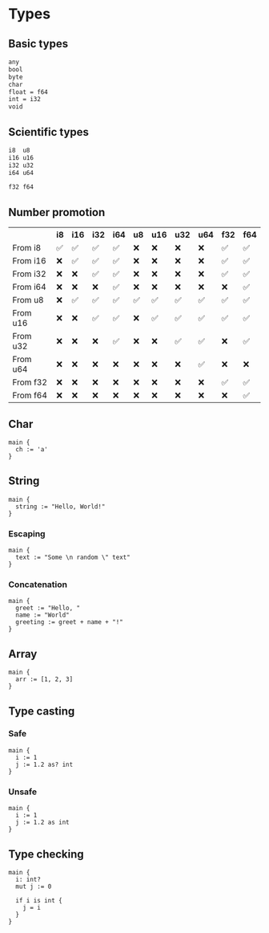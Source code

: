 # Types

## Basic types
```txt
any
bool
byte
char
float = f64
int = i32
void
```

## Scientific types
```txt
i8  u8
i16 u16
i32 u32
i64 u64

f32 f64
```

## Number promotion
<table>
  <tr>
    <th></th>
    <th>i8</th>
    <th>i16</th>
    <th>i32</th>
    <th>i64</th>
    <th>u8</th>
    <th>u16</th>
    <th>u32</th>
    <th>u64</th>
    <th>f32</th>
    <th>f64</th>
  </tr>
  <tr>
    <td align="left">From i8</td>
    <td>&#x2705;</td>
    <td>&#x2705;</td>
    <td>&#x2705;</td>
    <td>&#x2705;</td>
    <td>&#x274C;</td>
    <td>&#x274C;</td>
    <td>&#x274C;</td>
    <td>&#x274C;</td>
    <td>&#x2705;</td>
    <td>&#x2705;</td>
  </tr>
  <tr>
    <td align="left">From i16</td>
    <td>&#x274C;</td>
    <td>&#x2705;</td>
    <td>&#x2705;</td>
    <td>&#x2705;</td>
    <td>&#x274C;</td>
    <td>&#x274C;</td>
    <td>&#x274C;</td>
    <td>&#x274C;</td>
    <td>&#x2705;</td>
    <td>&#x2705;</td>
  </tr>
  <tr>
    <td align="left">From i32</td>
    <td>&#x274C;</td>
    <td>&#x274C;</td>
    <td>&#x2705;</td>
    <td>&#x2705;</td>
    <td>&#x274C;</td>
    <td>&#x274C;</td>
    <td>&#x274C;</td>
    <td>&#x274C;</td>
    <td>&#x2705;</td>
    <td>&#x2705;</td>
  </tr>
  <tr>
    <td align="left">From i64</td>
    <td>&#x274C;</td>
    <td>&#x274C;</td>
    <td>&#x274C;</td>
    <td>&#x2705;</td>
    <td>&#x274C;</td>
    <td>&#x274C;</td>
    <td>&#x274C;</td>
    <td>&#x274C;</td>
    <td>&#x274C;</td>
    <td>&#x2705;</td>
  </tr>
  <tr>
    <td align="left">From u8</td>
    <td>&#x274C;</td>
    <td>&#x2705;</td>
    <td>&#x2705;</td>
    <td>&#x2705;</td>
    <td>&#x2705;</td>
    <td>&#x2705;</td>
    <td>&#x2705;</td>
    <td>&#x2705;</td>
    <td>&#x2705;</td>
    <td>&#x2705;</td>
  </tr>
  <tr>
    <td align="left">From u16</td>
    <td>&#x274C;</td>
    <td>&#x274C;</td>
    <td>&#x2705;</td>
    <td>&#x2705;</td>
    <td>&#x274C;</td>
    <td>&#x2705;</td>
    <td>&#x2705;</td>
    <td>&#x2705;</td>
    <td>&#x2705;</td>
    <td>&#x2705;</td>
  </tr>
  <tr>
    <td align="left">From u32</td>
    <td>&#x274C;</td>
    <td>&#x274C;</td>
    <td>&#x274C;</td>
    <td>&#x2705;</td>
    <td>&#x274C;</td>
    <td>&#x274C;</td>
    <td>&#x2705;</td>
    <td>&#x2705;</td>
    <td>&#x274C;</td>
    <td>&#x2705;</td>
  </tr>
  <tr>
    <td align="left">From u64</td>
    <td>&#x274C;</td>
    <td>&#x274C;</td>
    <td>&#x274C;</td>
    <td>&#x274C;</td>
    <td>&#x274C;</td>
    <td>&#x274C;</td>
    <td>&#x274C;</td>
    <td>&#x2705;</td>
    <td>&#x274C;</td>
    <td>&#x274C;</td>
  </tr>
  <tr>
    <td align="left">From f32</td>
    <td>&#x274C;</td>
    <td>&#x274C;</td>
    <td>&#x274C;</td>
    <td>&#x274C;</td>
    <td>&#x274C;</td>
    <td>&#x274C;</td>
    <td>&#x274C;</td>
    <td>&#x274C;</td>
    <td>&#x2705;</td>
    <td>&#x2705;</td>
  </tr>
  <tr>
    <td align="left">From f64</td>
    <td>&#x274C;</td>
    <td>&#x274C;</td>
    <td>&#x274C;</td>
    <td>&#x274C;</td>
    <td>&#x274C;</td>
    <td>&#x274C;</td>
    <td>&#x274C;</td>
    <td>&#x274C;</td>
    <td>&#x274C;</td>
    <td>&#x2705;</td>
  </tr>
</table>

## Char
```the
main {
  ch := 'a'
}
```

## String
```the
main {
  string := "Hello, World!"
}
```

### Escaping
```the
main {
  text := "Some \n random \" text"
}
```

### Concatenation
```the
main {
  greet := "Hello, "
  name := "World"
  greeting := greet + name + "!"
}
```

## Array
```the
main {
  arr := [1, 2, 3]
}
```

## Type casting

### Safe
```the
main {
  i := 1
  j := 1.2 as? int
}
```

### Unsafe
```the
main {
  i := 1
  j := 1.2 as int
}
```

## Type checking
```the
main {
  i: int?
  mut j := 0

  if i is int {
    j = i
  }
}
```
